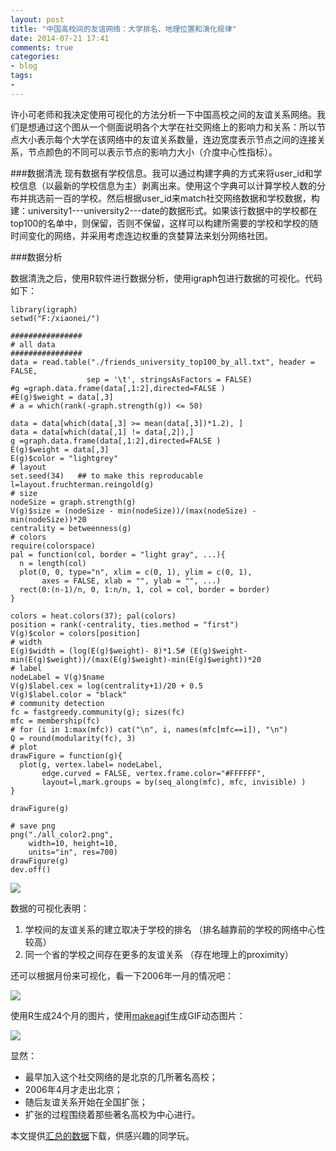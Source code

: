 ```yaml
---
layout: post
title: "中国高校间的友谊网络：大学排名、地理位置和演化规律"
date: 2014-07-21 17:41
comments: true
categories: 
- blog
tags:
- 
---
```


许小可老师和我决定使用可视化的方法分析一下中国高校之间的友谊关系网络。我们是想通过这个图从一个侧面说明各个大学在社交网络上的影响力和关系：所以节点大小表示每个大学在该网络中的友谊关系数量，连边宽度表示节点之间的连接关系，节点颜色的不同可以表示节点的影响力大小（介度中心性指标）。

###数据清洗
现有数据有学校信息。我可以通过构建字典的方式来将user_id和学校信息（以最新的学校信息为主）剥离出来。使用这个字典可以计算学校人数的分布并挑选前一百的学校。然后根据user_id来match社交网络数据和学校数据，构建：university1---university2---date的数据形式。如果该行数据中的学校都在top100的名单中，则保留，否则不保留，这样可以构建所需要的学校和学校的随时间变化的网络，并采用考虑连边权重的贪婪算法来划分网络社团。

###数据分析

数据清洗之后，使用R软件进行数据分析，使用igraph包进行数据的可视化。代码如下：

    library(igraph)
    setwd("F:/xiaonei/")
    
    ################
    # all data
    ################
    data = read.table("./friends_university_top100_by_all.txt", header = FALSE, 
                     sep = '\t', stringsAsFactors = FALSE)
    #g =graph.data.frame(data[,1:2],directed=FALSE )
    #E(g)$weight = data[,3]
    # a = which(rank(-graph.strength(g)) <= 50)
    
    data = data[which(data[,3] >= mean(data[,3])*1.2), ]
    data = data[which(data[,1] != data[,2]),]
    g =graph.data.frame(data[,1:2],directed=FALSE )
    E(g)$weight = data[,3]
    E(g)$color = "lightgrey"
    # layout
    set.seed(34)   ## to make this reproducable
    l=layout.fruchterman.reingold(g)
    # size
    nodeSize = graph.strength(g)
    V(g)$size = (nodeSize - min(nodeSize))/(max(nodeSize) - min(nodeSize))*20
    centrality = betweenness(g)
    # colors
    require(colorspace)
    pal = function(col, border = "light gray", ...){
      n = length(col)
      plot(0, 0, type="n", xlim = c(0, 1), ylim = c(0, 1),
           axes = FALSE, xlab = "", ylab = "", ...)
      rect(0:(n-1)/n, 0, 1:n/n, 1, col = col, border = border)
    }
    
    colors = heat.colors(37); pal(colors)
    position = rank(-centrality, ties.method = "first")
    V(g)$color = colors[position] 
    # width
    E(g)$width = (log(E(g)$weight)- 8)*1.5# (E(g)$weight-min(E(g)$weight))/(max(E(g)$weight)-min(E(g)$weight))*20
    # label
    nodeLabel = V(g)$name
    V(g)$label.cex = log(centrality+1)/20 + 0.5
    V(g)$label.color = "black"
    # community detection
    fc = fastgreedy.community(g); sizes(fc)
    mfc = membership(fc)
    # for (i in 1:max(mfc)) cat("\n", i, names(mfc[mfc==i]), "\n")
    Q = round(modularity(fc), 3)
    # plot
    drawFigure = function(g){
      plot(g, vertex.label= nodeLabel,  
           edge.curved = FALSE, vertex.frame.color="#FFFFFF",
           layout=l,mark.groups = by(seq_along(mfc), mfc, invisible) )
    }
                  
    drawFigure(g) 
    
    # save png
    png("./all_color2.png",
        width=10, height=10, 
        units="in", res=700)
    drawFigure(g) 
    dev.off()


![](http://chengjun.qiniudn.com/all_color.png)

数据的可视化表明：

1. 学校间的友谊关系的建立取决于学校的排名 （排名越靠前的学校的网络中心性较高）
2. 同一个省的学校之间存在更多的友谊关系 （存在地理上的proximity）


还可以根据月份来可视化，看一下2006年一月的情况吧：

![](http://chengjun.qiniudn.com/month_color_%201.png)

使用R生成24个月的图片，使用[makeagif](http://makeagif.com/)生成GIF动态图片：

![](http://cdn.makeagif.com/media/8-07-2014/iuOvDr.gif)

显然：

- 最早加入这个社交网络的是北京的几所著名高校；
- 2006年4月才走出北京；
- 随后友谊关系开始在全国扩张；
- 扩张的过程围绕着那些著名高校为中心进行。


本文提供[汇总的数据](http://chengjun.qiniudn.com/friends_university_top100_by_all.txt)下载，供感兴趣的同学玩。 



